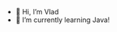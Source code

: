 - 👋 Hi, I’m Vlad
- 🌱 I’m currently learning Java!


<!---
W00398207/W00398207 is a ✨ special ✨ repository because its `README.md` (this file) appears on your GitHub profile.
You can click the Preview link to take a look at your changes.
--->
